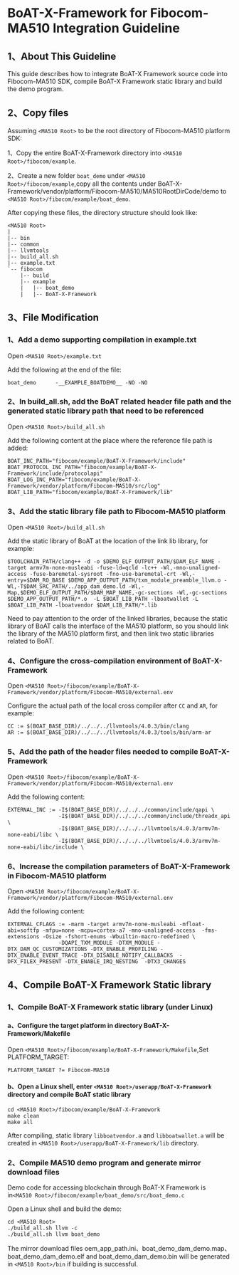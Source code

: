 # BoAT-X-Framework for Fibocom-MA510 Integration Guideline


## 1、About This Guideline

This guide describes how to integrate BoAT-X Framework source code into Fibocom-MA510 SDK, compile BoAT-X Framework static library and build the demo program.

## 2、Copy files

Assuming `<MA510 Root>` to be the root directory of Fibocom-MA510 platform SDK:

1、Copy the entire BoAT-X-Framework directory into `<MA510 Root>/fibocom/example`.

2、Create a new folder `boat_demo` under `<MA510 Root>/fibocom/example`,copy all the contents under BoAT-X-Framework/vendor/platform/Fibocom-MA510/MA510RootDirCode/demo to `<MA510 Root>/fibocom/example/boat_demo`.

After copying these files, the directory structure should look like:
```
<MA510 Root>
|
|-- bin
|-- common
|-- llvmtools
|-- build_all.sh
|-- example.txt
`-- fibocom
    |-- build   
    |-- example
    |   |-- boat_demo
    |   |-- BoAT-X-Framework
```


## 3、File Modification

### 1、Add a demo supporting compilation in example.txt

  Open `<MA510 Root>/example.txt`
  
  Add the following at the end of the file:
  ```
boat_demo      -__EXAMPLE_BOATDEMO__ -NO -NO
  ```

### 2、In build_all.sh, add the BoAT related header file path and the generated static library path that need to be referenced

Open `<MA510 Root>/build_all.sh`

Add the following content at the place where the reference file path is added:
```
BOAT_INC_PATH="fibocom/example/BoAT-X-Framework/include"
BOAT_PROTOCOL_INC_PATH="fibocom/example/BoAT-X-Framework/include/protocolapi"
BOAT_LOG_INC_PATH="fibocom/example/BoAT-X-Framework/vendor/platform/Fibocom-MA510/src/log"
BOAT_LIB_PATH="fibocom/example/BoAT-X-Framework/lib"
```

### 3、Add the static library file path to Fibocom-MA510 platform

Open `<MA510 Root>/build_all.sh`
  
Add the static library of BoAT at the location of the link lib library, for example:
  ```
$TOOLCHAIN_PATH/clang++ -d -o $DEMO_ELF_OUTPUT_PATH/$DAM_ELF_NAME -target armv7m-none-musleabi -fuse-ld=qcld -lc++ -Wl,-mno-unaligned-access -fuse-baremetal-sysroot -fno-use-baremetal-crt -Wl,-entry=$DAM_RO_BASE $DEMO_APP_OUTPUT_PATH/txm_module_preamble_llvm.o -Wl,-T$DAM_SRC_PATH/../app_dam_demo.ld -Wl,-Map,$DEMO_ELF_OUTPUT_PATH/$DAM_MAP_NAME,-gc-sections -Wl,-gc-sections $DEMO_APP_OUTPUT_PATH/*.o  -L $BOAT_LIB_PATH -lboatwallet -L $BOAT_LIB_PATH -lboatvendor $DAM_LIB_PATH/*.lib
  ```
Need to pay attention to the order of the linked libraries, because the static library of BoAT calls the interface of the MA510 platform, so you should link the library of the MA510 platform first, and then link two static libraries related to BoAT.

### 4、Configure the cross-compilation environment of BoAT-X-Framework

  Open `<MA510 Root>/fibocom/example/BoAT-X-Framework/vendor/platform/Fibocom-MA510/external.env`
  
  Configure the actual path of the local cross compiler after `CC` and `AR`, for example:
  ```
CC := $(BOAT_BASE_DIR)/../../../llvmtools/4.0.3/bin/clang
AR := $(BOAT_BASE_DIR)/../../../llvmtools/4.0.3/tools/bin/arm-ar
  ```
  

### 5、Add the path of the header files needed to compile BoAT-X-Framework

Open `<MA510 Root>/fibocom/example/BoAT-X-Framework/vendor/platform/Fibocom-MA510/external.env`

Add the following content:
```
EXTERNAL_INC := -I$(BOAT_BASE_DIR)/../../../common/include/qapi \
                -I$(BOAT_BASE_DIR)/../../../common/include/threadx_api \
                -I$(BOAT_BASE_DIR)/../../../llvmtools/4.0.3/armv7m-none-eabi/libc \
                -I$(BOAT_BASE_DIR)/../../../llvmtools/4.0.3/armv7m-none-eabi/libc/include \
```

### 6、Increase the compilation parameters of BoAT-X-Framework in Fibocom-MA510 platform

Open `<MA510 Root>/fibocom/example/BoAT-X-Framework/vendor/platform/Fibocom-MA510/external.env`

Add the following content:
```
EXTERNAL_CFLAGS := -marm -target armv7m-none-musleabi -mfloat-abi=softfp -mfpu=none -mcpu=cortex-a7 -mno-unaligned-access  -fms-extensions -Osize -fshort-enums -Wbuiltin-macro-redefined \
                -DQAPI_TXM_MODULE -DTXM_MODULE -DTX_DAM_QC_CUSTOMIZATIONS -DTX_ENABLE_PROFILING -DTX_ENABLE_EVENT_TRACE -DTX_DISABLE_NOTIFY_CALLBACKS  -DFX_FILEX_PRESENT -DTX_ENABLE_IRQ_NESTING  -DTX3_CHANGES
```


## 4、Compile BoAT-X Framework Static library

### 1、Compile BoAT-X Framework static library (under Linux)
   
   #### a、Configure the target platform in directory BoAT-X-Framework/Makefile

   Open `<MA510 Root>/fibocom/example/BoAT-X-Framework/Makefile`,Set PLATFORM_TARGET:
   ```
   PLATFORM_TARGET ?= Fibocom-MA510
   ```
   
   #### b、Open a Linux shell, enter `<MA510 Root>/userapp/BoAT-X-Framework` directory and compile BoAT static library

   ```
   cd <MA510 Root>/fibocom/example/BoAT-X-Framework
   make clean
   make all
   ```
   
   After compiling, static library `libboatvendor.a` and `libboatwallet.a` will be created in `<MA510 Root>/userapp/BoAT-X-Framework/lib` directory.
   

### 2、Compile MA510 demo program and generate mirror download files

   Demo code for accessing blockchain through BoAT-X Framework is in`<MA510 Root>/fibocom/example/boat_demo/src/boat_demo.c`
   
   Open a Linux shell and build the demo: 
   ```
   cd <MA510 Root>
   ./build_all.sh llvm -c
   ./build_all.sh llvm boat_demo
   ```
   The mirror download files oem_app_path.ini、boat_demo_dam_demo.map、boat_demo_dam_demo.elf and boat_demo_dam_demo.bin will be generated in `<MA510 Root>/bin` if building is successful.
